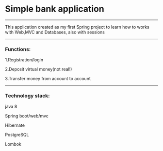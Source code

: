# Simple bank application
---

This application created as my first Spring project to learn how to works with Web,MVC and Databases, also with sessions

---
### Functions:

  1.Registration/login
  
  2.Deposit virtual money(not real!)
  
  3.Transfer money from account to account
  
---
### Technology stack:

  java 8
  
  Spring boot/web/mvc
  
  Hibernate
  
  PostgreSQL
  
  Lombok
  
